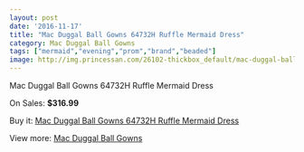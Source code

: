 ```yaml
---
layout: post
date: '2016-11-17'
title: "Mac Duggal Ball Gowns 64732H Ruffle Mermaid Dress"
category: Mac Duggal Ball Gowns
tags: ["mermaid","evening","prom","brand","beaded"]
image: http://img.princessan.com/26102-thickbox_default/mac-duggal-ball-gowns-64732h-ruffle-mermaid-dress.jpg
---
```

Mac Duggal Ball Gowns 64732H Ruffle Mermaid Dress

On Sales: **$316.99**
<a href="https://www.princessan.com/en/12001-mac-duggal-ball-gowns-64732h-ruffle-mermaid-dress.html"><amp-img layout="responsive" width="600" height="600" src="//img.princessan.com/26102-thickbox_default/mac-duggal-ball-gowns-64732h-ruffle-mermaid-dress.jpg" alt="Mac Duggal Ball Gowns 64732H Ruffle Mermaid Dress 0" /></a>

Buy it: [Mac Duggal Ball Gowns 64732H Ruffle Mermaid Dress](https://www.princessan.com/en/12001-mac-duggal-ball-gowns-64732h-ruffle-mermaid-dress.html "Mac Duggal Ball Gowns 64732H Ruffle Mermaid Dress")

View more: [Mac Duggal Ball Gowns](https://www.princessan.com/en/84- "Mac Duggal Ball Gowns")